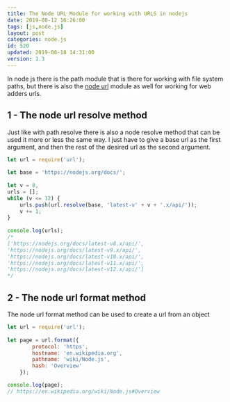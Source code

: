 ```yaml
---
title: The Node URL Module for working with URLS in nodejs
date: 2019-08-12 16:26:00
tags: [js,node.js]
layout: post
categories: node.js
id: 520
updated: 2019-08-18 14:31:00
version: 1.3
---
```


In node js there is the path module that is there for working with file system paths, but there is also the [node url](https://nodejs.org/api/url.html) module as well for working for web adders urls.

<!-- more -->


## 1 - The node url resolve method

Just like with path.resolve there is also a node resolve method that can be used it more or less the same way. I just have to give a base url as the first argument, and then the rest of the desired url as the second argument.

```js
let url = require('url');
 
let base = 'https://nodejs.org/docs/';
 
let v = 8,
urls = [];
while (v <= 12) {
    urls.push(url.resolve(base, 'latest-v' + v + '.x/api/'));
    v += 1;
}
 
console.log(urls);
/*
['https://nodejs.org/docs/latest-v8.x/api/',
'https://nodejs.org/docs/latest-v9.x/api/',
'https://nodejs.org/docs/latest-v10.x/api/',
'https://nodejs.org/docs/latest-v11.x/api/',
'https://nodejs.org/docs/latest-v12.x/api/']
*/
```

## 2 - The node url format method

The node url format method can be used to create a url from an object

```js
let url = require('url');
 
let page = url.format({
        protocol: 'https',
        hostname: 'en.wikipedia.org',
        pathname: 'wiki/Node.js',
        hash: 'Overview'
    });

console.log(page);
// https://en.wikipedia.org/wiki/Node.js#Overview
```